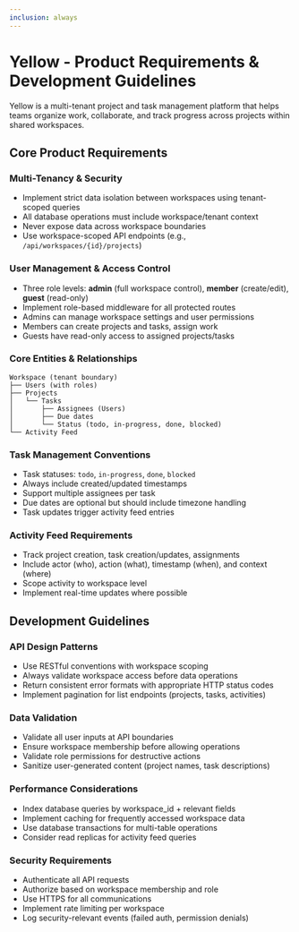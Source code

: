 ```yaml
---
inclusion: always
---
```


# Yellow - Product Requirements & Development Guidelines

Yellow is a multi-tenant project and task management platform that helps teams organize work, collaborate, and track progress across projects within shared workspaces.

## Core Product Requirements

### Multi-Tenancy & Security
- Implement strict data isolation between workspaces using tenant-scoped queries
- All database operations must include workspace/tenant context
- Never expose data across workspace boundaries
- Use workspace-scoped API endpoints (e.g., `/api/workspaces/{id}/projects`)

### User Management & Access Control
- Three role levels: **admin** (full workspace control), **member** (create/edit), **guest** (read-only)
- Implement role-based middleware for all protected routes
- Admins can manage workspace settings and user permissions
- Members can create projects and tasks, assign work
- Guests have read-only access to assigned projects/tasks

### Core Entities & Relationships
```
Workspace (tenant boundary)
├── Users (with roles)
├── Projects
│   └── Tasks
│       ├── Assignees (Users)
│       ├── Due dates
│       └── Status (todo, in-progress, done, blocked)
└── Activity Feed
```

### Task Management Conventions
- Task statuses: `todo`, `in-progress`, `done`, `blocked`
- Always include created/updated timestamps
- Support multiple assignees per task
- Due dates are optional but should include timezone handling
- Task updates trigger activity feed entries

### Activity Feed Requirements
- Track project creation, task creation/updates, assignments
- Include actor (who), action (what), timestamp (when), and context (where)
- Scope activity to workspace level
- Implement real-time updates where possible

## Development Guidelines

### API Design Patterns
- Use RESTful conventions with workspace scoping
- Always validate workspace access before data operations
- Return consistent error formats with appropriate HTTP status codes
- Implement pagination for list endpoints (projects, tasks, activities)

### Data Validation
- Validate all user inputs at API boundaries
- Ensure workspace membership before allowing operations
- Validate role permissions for destructive actions
- Sanitize user-generated content (project names, task descriptions)

### Performance Considerations
- Index database queries by workspace_id + relevant fields
- Implement caching for frequently accessed workspace data
- Use database transactions for multi-table operations
- Consider read replicas for activity feed queries

### Security Requirements
- Authenticate all API requests
- Authorize based on workspace membership and role
- Use HTTPS for all communications
- Implement rate limiting per workspace
- Log security-relevant events (failed auth, permission denials)